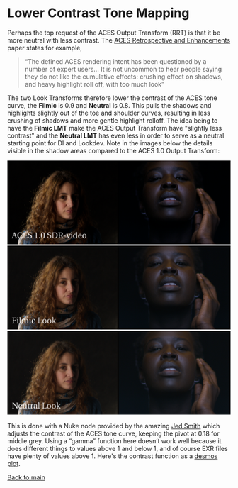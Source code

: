 # Lower Contrast Tone Mapping

Perhaps the top request of the ACES Output Transform (RRT) is that it be more neutral with less contrast. The [ACES Retrospective and Enhancements](https://community.acescentral.com/uploads/default/original/1X/38d7ee7ca7720701873914094d6f4a1d4ca031ef.pdf) paper states for example,

> “The defined ACES rendering intent has been questioned by a number of expert users... It is not uncommon to hear people saying they do not like the cumulative effects: crushing effect on shadows, and heavy highlight roll off, with too much look”

The two Look Transforms therefore lower the contrast of the ACES tone curve, the **Filmic** is 0.9 and **Neutral** is 0.8. This pulls the shadows and highlights slightly out of the toe and shoulder curves, resulting in less crushing of shadows and more gentle highlight rolloff. The idea being to have the **Filmic LMT** make the ACES Output Transform have "slightly less contrast" and the **Neutral LMT** has even less in order to serve as a neutral starting point for DI and Lookdev. Note in the images below the details visible in the shadow areas compared to the ACES 1.0 Output Transform:

![rrt](img/tone_rrt.png)
![rrt](img/tone_filmic9.png)
![rrt](img/tone_neutral8.png)

This is done with a Nuke node provided by the amazing [Jed Smith](https://github.com/jedypod) which adjusts the contrast of the ACES tone curve, keeping the pivot at 0.18 for middle grey. Using a “gamma” function here doesn’t work well because it does different things to values above 1 and below 1, and of course EXR files have plenty of values above 1. Here's the contrast function as a [desmos plot](https://www.desmos.com/calculator/zuxtjn6wmu). 

[Back to main](../StdX_ACES)


